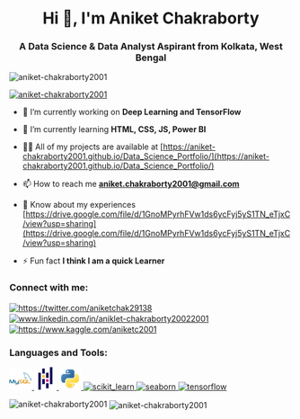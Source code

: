 <h1 align="center">Hi 👋, I'm Aniket Chakraborty</h1>
<h3 align="center">A Data Science & Data Analyst Aspirant from Kolkata, West Bengal</h3>

<p align="left"> <img src="https://komarev.com/ghpvc/?username=aniket-chakraborty2001&label=Profile%20views&color=0e75b6&style=flat" alt="aniket-chakraborty2001" /> </p>

<p align="left"> <a href="https://github.com/ryo-ma/github-profile-trophy"><img src="https://github-profile-trophy.vercel.app/?username=aniket-chakraborty2001" alt="aniket-chakraborty2001" /></a> </p>

- 🔭 I’m currently working on **Deep Learning and TensorFlow**

- 🌱 I’m currently learning **HTML, CSS, JS, Power BI**

- 👨‍💻 All of my projects are available at [https://aniket-chakraborty2001.github.io/Data_Science_Portfolio/](https://aniket-chakraborty2001.github.io/Data_Science_Portfolio/)

- 📫 How to reach me **aniket.chakraborty2001@gmail.com**

- 📄 Know about my experiences [https://drive.google.com/file/d/1GnoMPyrhFVw1ds6ycFyj5yS1TN_eTjxC/view?usp=sharing](https://drive.google.com/file/d/1GnoMPyrhFVw1ds6ycFyj5yS1TN_eTjxC/view?usp=sharing)

- ⚡ Fun fact **I think I am a quick Learner**

<h3 align="left">Connect with me:</h3>
<p align="left">
<a href="https://twitter.com/https://twitter.com/aniketchak29138" target="blank"><img align="center" src="https://raw.githubusercontent.com/rahuldkjain/github-profile-readme-generator/master/src/images/icons/Social/twitter.svg" alt="https://twitter.com/aniketchak29138" height="30" width="40" /></a>
<a href="https://linkedin.com/in/www.linkedin.com/in/aniklet-chakraborty20022001" target="blank"><img align="center" src="https://raw.githubusercontent.com/rahuldkjain/github-profile-readme-generator/master/src/images/icons/Social/linked-in-alt.svg" alt="www.linkedin.com/in/aniklet-chakraborty20022001" height="30" width="40" /></a>
<a href="https://kaggle.com/https://www.kaggle.com/aniketc2001" target="blank"><img align="center" src="https://raw.githubusercontent.com/rahuldkjain/github-profile-readme-generator/master/src/images/icons/Social/kaggle.svg" alt="https://www.kaggle.com/aniketc2001" height="30" width="40" /></a>
</p>

<h3 align="left">Languages and Tools:</h3>
<p align="left"> <a href="https://www.mysql.com/" target="_blank" rel="noreferrer"> <img src="https://raw.githubusercontent.com/devicons/devicon/master/icons/mysql/mysql-original-wordmark.svg" alt="mysql" width="40" height="40"/> </a> <a href="https://pandas.pydata.org/" target="_blank" rel="noreferrer"> <img src="https://raw.githubusercontent.com/devicons/devicon/2ae2a900d2f041da66e950e4d48052658d850630/icons/pandas/pandas-original.svg" alt="pandas" width="40" height="40"/> </a> <a href="https://www.python.org" target="_blank" rel="noreferrer"> <img src="https://raw.githubusercontent.com/devicons/devicon/master/icons/python/python-original.svg" alt="python" width="40" height="40"/> </a> <a href="https://scikit-learn.org/" target="_blank" rel="noreferrer"> <img src="https://upload.wikimedia.org/wikipedia/commons/0/05/Scikit_learn_logo_small.svg" alt="scikit_learn" width="40" height="40"/> </a> <a href="https://seaborn.pydata.org/" target="_blank" rel="noreferrer"> <img src="https://seaborn.pydata.org/_images/logo-mark-lightbg.svg" alt="seaborn" width="40" height="40"/> </a> <a href="https://www.tensorflow.org" target="_blank" rel="noreferrer"> <img src="https://www.vectorlogo.zone/logos/tensorflow/tensorflow-icon.svg" alt="tensorflow" width="40" height="40"/> </a> </p>

<p><img align="left" src="https://github-readme-stats.vercel.app/api/top-langs?username=aniket-chakraborty2001&show_icons=true&locale=en&layout=compact" alt="aniket-chakraborty2001" /></p>

<p>&nbsp;<img align="center" src="https://github-readme-stats.vercel.app/api?username=aniket-chakraborty2001&show_icons=true&locale=en" alt="aniket-chakraborty2001" /></p>
